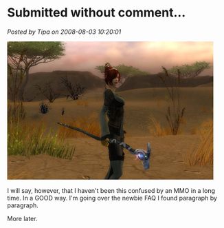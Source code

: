 # Submitted without comment...

*Posted by Tipa on 2008-08-03 10:20:01*

![](../uploads/2008/08/gw-2008-08-03-05-43-24-69.jpg "gw-2008-08-03-05-43-24-69")

I will say, however, that I haven't been this confused by an MMO in a long time. In a GOOD way. I'm going over the newbie FAQ I found paragraph by paragraph.

More later.

